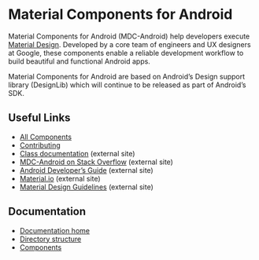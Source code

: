 # Material Components for Android

Material Components for Android (MDC-Android) help developers execute
[Material Design](https://www.material.io). Developed by a core team of
engineers and UX designers at Google, these components enable a reliable
development workflow to build beautiful and functional Android apps.

Material Components for Android are based on Android’s Design support library
(DesignLib) which will continue to be released as part of Android’s SDK.


## Useful Links
- [All Components](https://github.com/material-components/material-components-android/tree/master/lib/)
- [Contributing](docs/contributing.md)
- [Class
  documentation](https://developer.android.com/reference/android/support/design/widget/package-summary.html)
  (external site)
- [MDC-Android on Stack
  Overflow](https://www.stackoverflow.com/questions/tagged/material-components+android)
  (external site)
- [Android Developer’s
  Guide](https://developer.android.com/training/material/index.html)
  (external site)
- [Material.io](https://www.material.io) (external site)
- [Material Design Guidelines](https://material.google.com) (external site)

## Documentation

*   [Documentation home](docs/index.md)
*   [Directory structure](docs/directorystructure.md)
*   [Components](docs/components.md)
